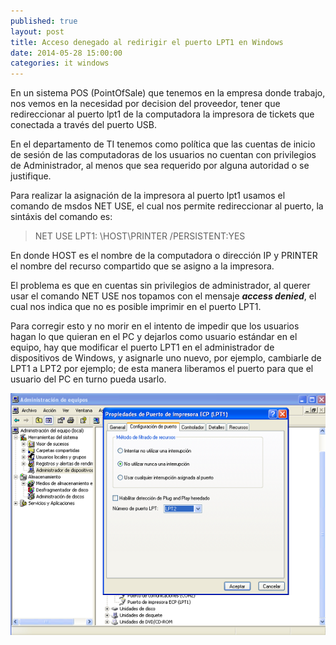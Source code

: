 ```yaml
---
published: true
layout: post
title: Acceso denegado al redirigir el puerto LPT1 en Windows
date: 2014-05-28 15:00:00
categories: it windows
---
```


En un sistema POS (PointOfSale) que tenemos en la empresa donde trabajo, nos vemos en la necesidad por decision del proveedor, tener que redireccionar al puerto lpt1 de la computadora la impresora de tickets que conectada a través del puerto USB.

En el departamento de TI tenemos como política que las cuentas de inicio de sesión de las computadoras de los usuarios no cuentan con privilegios de Administrador, al menos que sea requerido por alguna autoridad o se justifique.

Para realizar la asignación de la impresora al puerto lpt1 usamos el comando de msdos NET USE, el cual nos permite redireccionar al puerto, la sintáxis del comando es:

> NET USE LPT1: \\HOST\PRINTER /PERSISTENT:YES

En donde HOST es el nombre de la computadora o dirección IP y PRINTER el nombre del recurso compartido que se asigno a la impresora.

El problema es que en cuentas sin privilegios de administrador, al querer usar el comando NET USE nos topamos con el mensaje **_access denied_**, el cual nos indica que no es posible imprimir en el puerto LPT1.

Para corregir esto y no morir en el intento de impedir que los usuarios hagan lo que quieran en el PC y dejarlos como usuario estándar en el equipo, hay que modificar el puerto LPT1 en el administrador de dispositivos de Windows, y asignarle uno nuevo, por ejemplo, cambiarle de LPT1 a LPT2 por ejemplo; de esta manera liberamos el puerto para que el usuario del PC en turno pueda usarlo.

<img src="/img/portlpt1.png">